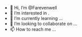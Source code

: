 - 👋 Hi, I’m @Farevenwell 
- 👀 I’m interested in .
- 🌱 I’m currently learning ...
- 💞️ I’m looking to collaborate on ...
- 📫 How to reach me ...

<!---
Farevenwell/Farevenwell is a ✨ special ✨ repository because its `README.md` (this file) appears on your GitHub profile.
You can click the Preview link to take a look at your changes.
--->
